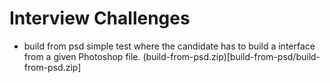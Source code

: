 # Interview Challenges

* build from psd
  simple test where the candidate has to build a interface from a given Photoshop file.
  (build-from-psd.zip)[build-from-psd/build-from-psd.zip]
